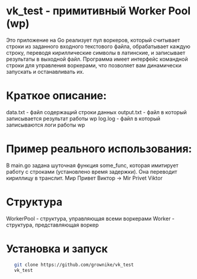 # vk_test - примитивный Worker Pool (wp)
Это приложение на Go реализует пул воркеров, который считывает строки из заданного входного текстового файла, обрабатывает каждую строку, переводя кириллические символы в латинские, и записывает результаты в выходной файл. Программа имеет интерфейс командной строки для управления воркерами, что позволяет вам динамически запускать и останавливать их.

# Краткое описание:
data.txt - файл содержащий строки данных
output.txt - файл в который записывается результат работы wp
log.log - файл в который записываются логи работы wp

# Пример реального использования:
В main.go задана шуточная функция some_func, которая имитирует работу с строками (установлено время задержки). Она переводит кириллицу в транслит.
Мир Привет Виктор -> Mir Privet Viktor

# Структура
WorkerPool - структура, управляющая всеми воркерами
Worker - структура, представляющая воркер

# Установка и запуск
```bash
   git clone https://github.com/grownike/vk_test
   vk_test
